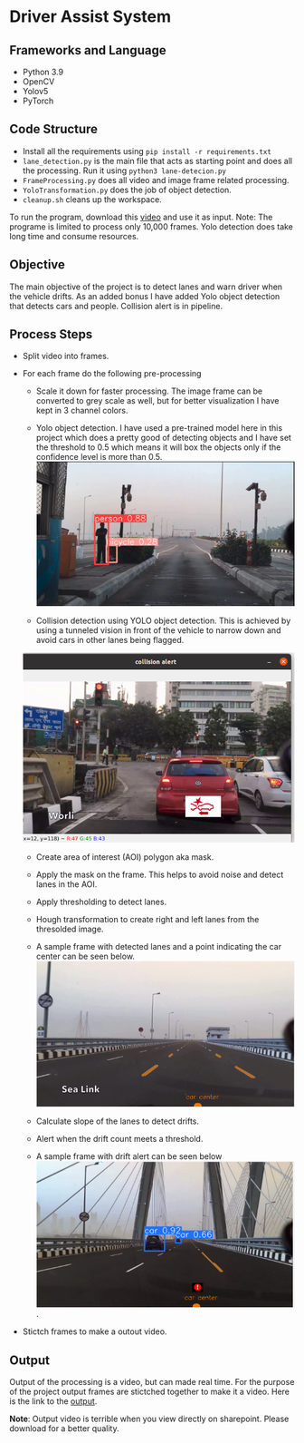 # Driver Assist System

## Frameworks and Language
- Python 3.9
- OpenCV
- Yolov5
- PyTorch

## Code Structure
- Install all the requirements using ` pip install -r requirements.txt `
- `lane_detection.py` is the main file that acts as starting point and does all the processing. Run it using `python3 lane-detecion.py`
- `FrameProcessing.py` does all video and image frame related processing.
- `YoloTransformation.py` does the job of object detection.
- `cleanup.sh` cleans up the workspace.

To run the program, download this [video](https://kennesawedu-my.sharepoint.com/:v:/g/personal/sbalacha_students_kennesaw_edu/EbXox33un-1DsQ6BmkJX07oBb_NoMPXGccSXLSP3OvHYUw?email=skhandav%40students.kennesaw.edu&e=l60OQx) and use it as input. 
Note: The programe is limited to process only 10,000 frames. Yolo detection does take long time and consume resources.

## Objective
The main objective of the project is to detect lanes and warn driver when the vehicle drifts. As an added bonus I have added Yolo object detection that detects cars and people. Collision alert is in pipeline.

## Process Steps
- Split video into frames.
- For each frame do the following pre-processing 
   - Scale it down for faster processing. The image frame can be converted to grey scale as well, but for better visualization I have kept in 3 channel colors.
   - Yolo object detection. I have used a pre-trained model here in this project which does a pretty good of detecting objects and I have set the threshold to 0.5 which means it will box the objects only if the confidence level is more than 0.5.
   ![Yolo Object detection](https://github.com/sivabalachandran/Lane-Drift-Warning-System/blob/main/yolo.png)
   
   - Collision detection using YOLO object detection. This is achieved by using a tunneled vision in front of the vehicle to narrow down and avoid cars in other lanes being flagged.
   
   ![Collision detection](https://github.com/sivabalachandran/Lane-Drift-Warning-System/blob/main/collision-sample.png)
   
   - Create area of interest (AOI) polygon aka mask.
   - Apply the mask on the frame. This helps to avoid noise and detect lanes in the AOI.
   - Apply thresholding to detect lanes.
   - Hough transformation to create right and left lanes from the thresolded image.
   - A sample frame with detected lanes and a point indicating the car center can be seen below. 
      ![Frame with car center and lanes marked](https://github.com/sivabalachandran/Lane-Drift-Warning-System/blob/main/carcenter-with-lanes.png)      
      
   - Calculate slope of the lanes to detect drifts. 
   - Alert when the drift count meets a threshold.
   - A sample frame with drift alert can be seen below
      ![Drift alert](https://github.com/sivabalachandran/Lane-Drift-Warning-System/blob/main/drift-alert.png).
   
- Stictch frames to make a outout video.

## Output

Output of the processing is a video, but can made real time. For the purpose of the project output frames are stictched together to make it a video. Here is the link to the [output](https://kennesawedu-my.sharepoint.com/:v:/r/personal/sbalacha_students_kennesaw_edu/Documents/output%201.mp4?csf=1&web=1&e=ZLOupT).

**Note**: Output video is terrible when you view directly on sharepoint. Please download for a better quality.
